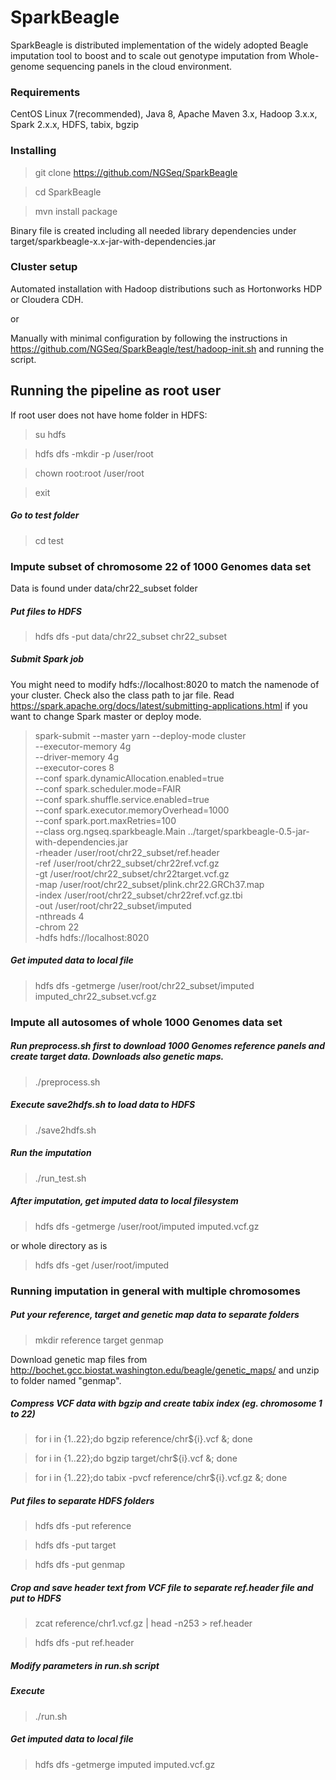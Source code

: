 # SparkBeagle
SparkBeagle is distributed implementation of the widely adopted Beagle imputation tool to boost and to scale out genotype imputation from Whole-genome sequencing panels in the cloud environment. 


### Requirements
CentOS Linux 7(recommended), Java 8, Apache Maven 3.x, Hadoop 3.x.x, Spark 2.x.x, HDFS, tabix, bgzip

### Installing
>git clone https://github.com/NGSeq/SparkBeagle

>cd SparkBeagle

>mvn install package

Binary file is created including all needed library dependencies under
target/sparkbeagle-x.x-jar-with-dependencies.jar 

### Cluster setup
Automated installation with Hadoop distributions such as Hortonworks HDP or Cloudera CDH.

or
 
Manually with minimal configuration by following the instructions in https://github.com/NGSeq/SparkBeagle/test/hadoop-init.sh and running the script.

## Running the pipeline as root user
If root user does not have home folder in HDFS:

>su hdfs 

>hdfs dfs -mkdir -p /user/root 

>chown root:root /user/root

>exit

##### Go to test folder
>cd test

### Impute subset of chromosome 22 of 1000 Genomes data set

Data is found under data/chr22_subset folder

##### Put files to HDFS

>hdfs dfs -put data/chr22_subset chr22_subset

##### Submit Spark job

You might need to modify hdfs://localhost:8020 to match the namenode of your cluster. Check also the class path to jar file.
Read https://spark.apache.org/docs/latest/submitting-applications.html if you want to change Spark master or deploy mode.
>spark-submit --master yarn --deploy-mode cluster \
  --executor-memory 4g \
  --driver-memory 4g \
  --executor-cores 8 \
  --conf spark.dynamicAllocation.enabled=true \
  --conf spark.scheduler.mode=FAIR \
  --conf spark.shuffle.service.enabled=true \
  --conf spark.executor.memoryOverhead=1000 \
  --conf spark.port.maxRetries=100 \
  --class org.ngseq.sparkbeagle.Main ../target/sparkbeagle-0.5-jar-with-dependencies.jar \
   -rheader /user/root/chr22_subset/ref.header \
   -ref /user/root/chr22_subset/chr22ref.vcf.gz \
   -gt /user/root/chr22_subset/chr22target.vcf.gz \
   -map /user/root/chr22_subset/plink.chr22.GRCh37.map \
   -index /user/root/chr22_subset/chr22ref.vcf.gz.tbi \
   -out /user/root/chr22_subset/imputed \
   -nthreads 4 \
   -chrom 22 \
   -hdfs hdfs://localhost:8020

##### Get imputed data to local file
>hdfs dfs -getmerge /user/root/chr22_subset/imputed imputed_chr22_subset.vcf.gz

### Impute all autosomes of whole 1000 Genomes data set

##### Run preprocess.sh first to download 1000 Genomes reference panels and create target data. Downloads also genetic maps.
>./preprocess.sh 

##### Execute save2hdfs.sh to load data to HDFS
>./save2hdfs.sh 

##### Run the imputation
>./run_test.sh

##### After imputation, get imputed data to local filesystem
> hdfs dfs -getmerge /user/root/imputed imputed.vcf.gz

or whole directory as is

> hdfs dfs -get /user/root/imputed

### Running imputation in general with multiple chromosomes

##### Put your reference, target and genetic map data to separate folders

>mkdir reference target genmap 

Download genetic map files from http://bochet.gcc.biostat.washington.edu/beagle/genetic_maps/ and unzip to folder named "genmap".

##### Compress VCF data with bgzip and create tabix index (eg. chromosome 1 to 22)

>for i in {1..22};do bgzip reference/chr${i}.vcf &; done

>for i in {1..22};do bgzip target/chr${i}.vcf &; done

>for i in {1..22};do tabix -pvcf reference/chr${i}.vcf.gz &; done

##### Put files to separate HDFS folders

>hdfs dfs -put reference

>hdfs dfs -put target

>hdfs dfs -put genmap

##### Crop and save header text from VCF file to separate ref.header file and put to HDFS

>zcat reference/chr1.vcf.gz | head -n253 > ref.header

>hdfs dfs -put ref.header

##### Modify parameters in run.sh script

##### Execute

>./run.sh

##### Get imputed data to local file

>hdfs dfs -getmerge imputed imputed.vcf.gz

